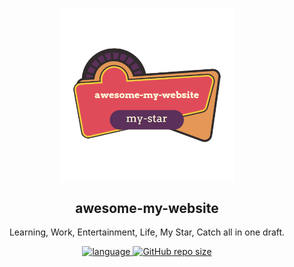 <p align="center">
 <img width="280px" src="./src/asset/img/logo3.png" align="center" alt="awesome-my-website" />
 <h2 align="center">awesome-my-website</h2>
 <p align="center">Learning, Work, Entertainment, Life, My Star, Catch all in one draft.</p>
</p>

<p align="center">
  <a href="">
    <img alt="language" src="https://img.shields.io/badge/language-react-red">
  </a>
  <a href="">
    <img alt="GitHub repo size" src="https://img.shields.io/github/repo-size/zzugbb/awesome-my-website?logo=github">
  </a>
</p>
